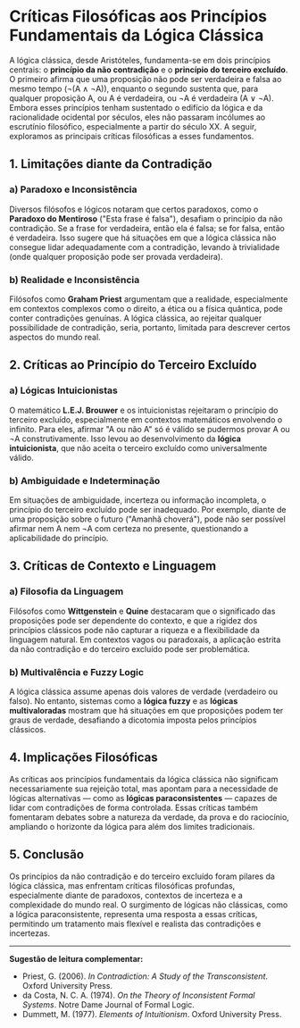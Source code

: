 
# Críticas Filosóficas aos Princípios Fundamentais da Lógica Clássica

A lógica clássica, desde Aristóteles, fundamenta-se em dois princípios centrais: o **princípio da não contradição** e o **princípio do terceiro excluído**. O primeiro afirma que uma proposição não pode ser verdadeira e falsa ao mesmo tempo (¬(A ∧ ¬A)), enquanto o segundo sustenta que, para qualquer proposição A, ou A é verdadeira, ou ¬A é verdadeira (A ∨ ¬A). Embora esses princípios tenham sustentado o edifício da lógica e da racionalidade ocidental por séculos, eles não passaram incólumes ao escrutínio filosófico, especialmente a partir do século XX. A seguir, exploramos as principais críticas filosóficas a esses fundamentos.

## 1. Limitações diante da Contradição

### a) Paradoxo e Inconsistência

Diversos filósofos e lógicos notaram que certos paradoxos, como o **Paradoxo do Mentiroso** ("Esta frase é falsa"), desafiam o princípio da não contradição. Se a frase for verdadeira, então ela é falsa; se for falsa, então é verdadeira. Isso sugere que há situações em que a lógica clássica não consegue lidar adequadamente com a contradição, levando à trivialidade (onde qualquer proposição pode ser provada verdadeira).

### b) Realidade e Inconsistência

Filósofos como **Graham Priest** argumentam que a realidade, especialmente em contextos complexos como o direito, a ética ou a física quântica, pode conter contradições genuínas. A lógica clássica, ao rejeitar qualquer possibilidade de contradição, seria, portanto, limitada para descrever certos aspectos do mundo real.

## 2. Críticas ao Princípio do Terceiro Excluído

### a) Lógicas Intuicionistas

O matemático **L.E.J. Brouwer** e os intuicionistas rejeitaram o princípio do terceiro excluído, especialmente em contextos matemáticos envolvendo o infinito. Para eles, afirmar "A ou não A" só é válido se pudermos provar A ou ¬A construtivamente. Isso levou ao desenvolvimento da **lógica intuicionista**, que não aceita o terceiro excluído como universalmente válido.

### b) Ambiguidade e Indeterminação

Em situações de ambiguidade, incerteza ou informação incompleta, o princípio do terceiro excluído pode ser inadequado. Por exemplo, diante de uma proposição sobre o futuro ("Amanhã choverá"), pode não ser possível afirmar nem A nem ¬A com certeza no presente, questionando a aplicabilidade do princípio.

## 3. Críticas de Contexto e Linguagem

### a) Filosofia da Linguagem

Filósofos como **Wittgenstein** e **Quine** destacaram que o significado das proposições pode ser dependente do contexto, e que a rigidez dos princípios clássicos pode não capturar a riqueza e a flexibilidade da linguagem natural. Em contextos vagos ou paradoxais, a aplicação estrita da não contradição e do terceiro excluído pode ser problemática.

### b) Multivalência e Fuzzy Logic

A lógica clássica assume apenas dois valores de verdade (verdadeiro ou falso). No entanto, sistemas como a **lógica fuzzy** e as **lógicas multivaloradas** mostram que há situações em que proposições podem ter graus de verdade, desafiando a dicotomia imposta pelos princípios clássicos.

## 4. Implicações Filosóficas

As críticas aos princípios fundamentais da lógica clássica não significam necessariamente sua rejeição total, mas apontam para a necessidade de lógicas alternativas — como as **lógicas paraconsistentes** — capazes de lidar com contradições de forma controlada. Essas críticas também fomentaram debates sobre a natureza da verdade, da prova e do raciocínio, ampliando o horizonte da lógica para além dos limites tradicionais.

## 5. Conclusão

Os princípios da não contradição e do terceiro excluído foram pilares da lógica clássica, mas enfrentam críticas filosóficas profundas, especialmente diante de paradoxos, contextos de incerteza e a complexidade do mundo real. O surgimento de lógicas não clássicas, como a lógica paraconsistente, representa uma resposta a essas críticas, permitindo um tratamento mais flexível e realista das contradições e incertezas.

---

**Sugestão de leitura complementar:**
- Priest, G. (2006). *In Contradiction: A Study of the Transconsistent*. Oxford University Press.
- da Costa, N. C. A. (1974). *On the Theory of Inconsistent Formal Systems*. Notre Dame Journal of Formal Logic.
- Dummett, M. (1977). *Elements of Intuitionism*. Oxford University Press.
```
